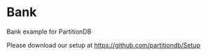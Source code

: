 # Bank
Bank example for PartitionDB

Please download our setup at https://github.com/partitiondb/Setup
